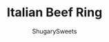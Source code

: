 ---
layout: ../../layouts/MarkdownPostLayout.astro
title: Italian Beef Ring
author: ShugarySweets
pubDate: 2019-01-04
description: "Game day Italian Beef Ring with au jus!"
image_url: https://www.shugarysweets.com/wp-content/uploads/2015/11/italian-beef-ring-3.jpg
tags: ["Main Dish","American"]
calories: 256
protein: 23
carbohydrates: 7
fats: 14
fiber: 1
ingredients: ["2 packages refrigerated crescent rolls","2 pounds Italian Beef (au jus reserved for later)","1 cup giardiniera (mild or spicy), drained","8 ounce shredded sharp cheddar cheese"]
serves: 8
time: "30 minutes"
prepTime: "5 minutes"
instructions: ["Using a large pizza pan, open packages of crescent rolls. Lay the first package in a large circle, connecting the wide part of the crescent roll in the center. Top with second package of crescents. Use fingertips to combine and create an indentation to add italian beef.","Fill indentation with Italian Beef. Top with giardiniera and shredded cheese. Roll triangles up over filling, using hands to spread dough as needed.","Bake in a 375 degree oven for 25-30 minutes. While baking, heat au jus. If using my homemade slow cooker recipe, use the excess juice in the crock pot. If using Papa Charlie's Italian Beef, heat up the remaining au jus in the container, in a sauce pan until simmering.","Serve hot Italian Beef Ring with au jus. ENJOY!"]
nutrition: ["256 calories","7 grams carbohydrates","73 milligrams cholesterol","14 grams fat","1 grams fiber","23 grams protein","7 grams saturated fat","778 milligrams sodium","2 grams sugar","0 grams trans fat","5 grams unsaturated fat"]
---